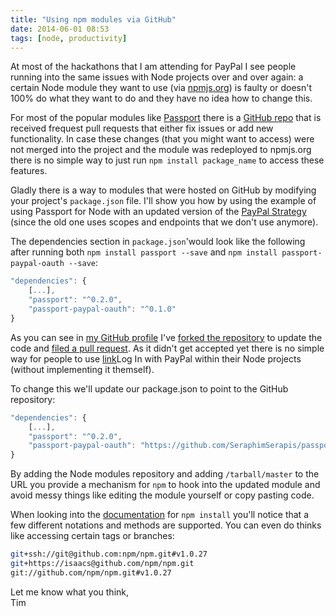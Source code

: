 ```yaml
---
title: "Using npm modules via GitHub"
date: 2014-06-01 08:53
tags: [node, productivity]
---
```

At most of the hackathons that I am attending for PayPal I see people running into the same issues with Node projects over and over again: a certain Node module they want to use (via [npmjs.org](http://npmjs.org/)) is faulty or doesn't 100% do what they want to do and they have no idea how to change this.

<!-- more -->

For most of the popular modules like [Passport](http://passportjs.org/) there is a [GitHub repo](https://github.com/jaredhanson/passport) that is received frequest pull requests that either fix issues or add new functionality. In case these changes (that you might want to access) were not merged into the project and the module was redeployed to npmjs.org there is no simple way to just run `npm install package_name` to access these features.

Gladly there is a way to modules that were hosted on GitHub by modifying your project's `package.json` file. I'll show you how by using the example of using Passport for Node with an updated version of the [PayPal Strategy](http://github.com/jaredhanson/passport-paypal-oauth) (since the old one uses scopes and endpoints that we don't use anymore).

The dependencies section in `package.json`'would look like the following after running both `npm install passport --save` and `npm install passport-paypal-oauth --save`:

```javascript
"dependencies": {  
	[...],  
	"passport": "^0.2.0",  
	"passport-paypal-oauth": "^0.1.0"  
}
```

As you can see in [my GitHub profile](http://github.com/seraphimserapis/) I've [forked the repository](http://github.com/SeraphimSerapis/passport-paypal-oauth) to update the code and [filed a pull request](http://github.com/jaredhanson/passport-paypal-oauth/pull/3). As it didn't get accepted yet there is no simple way for people to use [link](http://developer.paypal.com/docs/integration/direct/identity/)Log In with PayPal within their Node projects (without implementing it themself).

To change this we'll update our package.json to point to the GitHub repository:

```javascript
"dependencies": {
	[...],
	"passport": "^0.2.0",
	"passport-paypal-oauth": "https://github.com/SeraphimSerapis/passport-paypal-oauth/tarball/master"
}
```

By adding the Node modules repository and adding `/tarball/master` to the URL you provide a mechanism for `npm` to hook into the updated module and avoid messy things like editing the module yourself or copy pasting code.

When looking into the [documentation](http://www.npmjs.org/doc/cli/npm-install.html) for `npm install` you'll notice that a few different notations and methods are supported. You can even do thinks like accessing certain tags or branches:

```bash
git+ssh://git@github.com:npm/npm.git#v1.0.27
git+https://isaacs@github.com/npm/npm.git
git://github.com/npm/npm.git#v1.0.27
```

Let me know what you think,  
Tim
